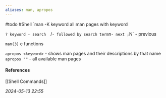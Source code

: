 ```yaml
---
aliases: man, apropos
---
```

#todo #Shell 
`man -K keyword
all man pages with keyword

`? keyword - search 
`/` - followed by search term
`n` - next ; `N` - previous

`man(3)` c functions

`apropos <keyword>` - shows man pages and their descriptions by that name
`apropos ""` - all available man pages

#### References
[[Shell Commands]]

_2024-05-13 22:55_